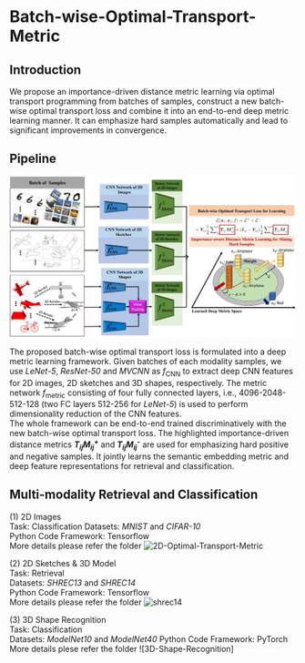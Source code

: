 # Batch-wise-Optimal-Transport-Metric

## Introduction
  We propose an importance-driven distance metric learning via optimal transport programming from batches of samples, construct a new batch-wise optimal transport loss and combine it into an end-to-end deep metric learning manner. It can emphasize hard samples automatically and lead to significant improvements in convergence.

## Pipeline

![shrec14](shrec14/imgs/framework.jpg?raw=true)

  The proposed batch-wise optimal transport loss is formulated into a deep metric learning framework. Given batches of each modality samples, we use *LeNet-5*, *ResNet-50* and *MVCNN* as *f*<sub>CNN</sub> to extract deep CNN features for 2D images, 2D sketches and 3D shapes, respectively. The metric network *f*<sub>metric</sub> consisting of four fully connected layers, i.e., 4096-2048-512-128 (two FC layers 512-256 for *LeNet-5*) is used to perform dimensionality reduction of the CNN features.  
  The whole framework can be end-to-end trained discriminatively with the new batch-wise optimal transport loss. The highlighted importance-driven distance metrics ***T<sub>ij</sub>M<sub>ij</sub><sup>+</sup>*** and ***T<sub>ij</sub>M<sub>ij</sub><sup>-</sup>*** are used for emphasizing hard positive and negative samples. It jointly learns the semantic embedding metric and deep feature representations for retrieval and classification.

## Multi-modality Retrieval and Classification
(1) 2D Images  
Task: Classification
Datasets: *MNIST* and *CIFAR-10*  
Python Code Framework: Tensorflow  
More details please refer the folder ![2D-Optimal-Transport-Metric](https://github.com/IAAI-CVResearchGroup/Batch-wise-Optimal-Transport-Metric/tree/master/2D-Optimal-Transport-Metric)  

(2) 2D Sketches & 3D Model  
Task: Retrieval  
Datasets: *SHREC13* and *SHREC14*  
Python Code Framework: Tensorflow  
More details please refer the folder ![shrec14](https://github.com/IAAI-CVResearchGroup/Batch-wise-Optimal-Transport-Metric/tree/master/shrec14)  

(3) 3D Shape Recognition  
Task: Classification  
Datasets: *ModelNet10* and *ModelNet40*
Python Code Framework: PyTorch
More details plese refer the folder ![3D-Shape-Recognition]

